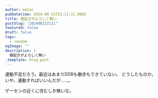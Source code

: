 ```yaml
---
author: matac
pubDatetime: 2024-08-21T21:11:21.000Z
title: 寝起きがよろしく無い
postSlug: "202408212111"
featured: false
draft: false
tags:
  - random
ogImage: ""
description: |
  寝起きがよろしく無い
_template: blog_post
---
```


運動不足だろう。最近はあまりDDRも散歩もできていない。
どうしたものか。
いや、運動すればいいんだが......。

ゲーセンの近くに住むしか無いな。
